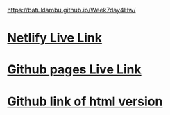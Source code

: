 https://batuklambu.github.io/Week7day4Hw/

# [Netlify Live Link](leena-fashion-blog.netlify.app)
# [Github pages Live Link](https://batuklambu.github.io/Week7day4Hw/)
# [Github link of html version](https://github.com/batuklambu/Week7day4Hw)
